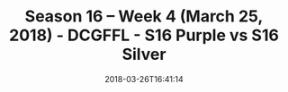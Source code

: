 ---
title: Season 16 – Week 4 (March 25, 2018) - DCGFFL - S16 Purple vs S16 Silver
teams-score:
- team: _teams/s16-purple.md
  score: 31
- team: _teams/s16-silver.md
  score: 24
mvp: CJ Babb, Daniel Allen
game-ball: Paul Pham, Bobby Bosfield
season: 16
week: 4
date: '2018-03-26T16:41:14'
pageid: season-16-week-4-march-25-2018-6361-vs-6366
---